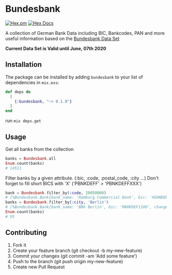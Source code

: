 # Bundesbank

[![Hex.pm](https://img.shields.io/hexpm/v/bundesbank?style=flat-square)](https://hex.pm/packages/bundesbank) [![Hex Docs](https://img.shields.io/badge/hex-docs-9768d1.svg)](https://hexdocs.pm/bundesbank)

A collection of German Bank Data including BIC, Bankcodes, PAN and more useful information based on the [Bundesbank Data Set](https://www.bundesbank.de/de/aufgaben/unbarer-zahlungsverkehr/serviceangebot/bankleitzahlen/download-bankleitzahlen-602592)

**Current Data Set is Valid until June, 07th 2020**

## Installation

The package can be installed
by adding `bundesbank` to your list of dependencies in `mix.exs`:

```elixir
def deps do
  [
    {:bundesbank, "~> 0.1.0"}
  ]
end
```

run `mix deps.get`

## Usage

Get all banks from the collection

```elixir
banks = Bundesbank.all
Enum.count(banks)
# 14511
```

Filter banks by a given attribute. (:bic, :code, :postal_code, :city ...)
Don't forget to fill short BICS with 'X' ('PBNKDEFF' > 'PBNKDEFFXXX')

```elixir
bank = Bundesbank.filter_by(:code, 20050000)
# [%Bundesbank.Bank{bank_name: 'Hamburg Commercial Bank', bic: 'HSHNDEHHXXX', change_code: 'U', ...
banks = Bundesbank.filter_by(:city, 'Berlin')
# [%Bundesbank.Bank{bank_name: 'BBk Berlin', bic: 'MARKDEF1100', change_code: 'U', ...
Enum.count(banks)
# 95
```

## Contributing

1. Fork it
2. Create your feature branch (git checkout -b my-new-feature)
3. Commit your changes (git commit -am 'Add some feature')
4. Push to the branch (git push origin my-new-feature)
5. Create new Pull Request